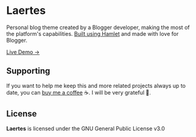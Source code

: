 # Laertes

Personal blog theme created by a Blogger developer, making the most of the platform's capabilities. [Built using Hamlet](https://github.com/zkreations/hamlet) and made with love for Blogger.

[Live Demo &rarr;](https://laertes.zkreations.com/)

## Supporting

If you want to help me keep this and more related projects always up to date, you can [buy me a coffee](https://ko-fi.com/zkreations) ☕. I will be very grateful 👏.

## License

**Laertes** is licensed under the GNU General Public License v3.0

